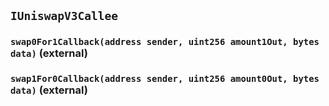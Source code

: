 ## `IUniswapV3Callee`






### `swap0For1Callback(address sender, uint256 amount1Out, bytes data)` (external)





### `swap1For0Callback(address sender, uint256 amount0Out, bytes data)` (external)






